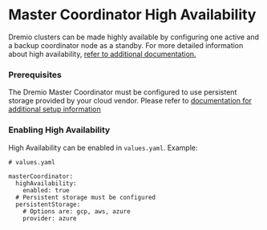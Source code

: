 # Master Coordinator High Availability

Dremio clusters can be made highly available by configuring one active and a
backup coordinator node as a standby. For more detailed information about high availability,
[refer to additional documentation.](https://docs.dremio.com/current/get-started/cluster-deployments/architecture/high-availability/)

### Prerequisites
The Dremio Master Coordinator must be configured to use persistent storage provided by your cloud vendor. Please refer to
[documentation for additional setup information](https://github.com/dremio/dremio-cloud-tools/blob/master/charts/dremio_v2/docs/setup/Master-Coordinator-Persistent-Storage.md)

### Enabling High Availability
High Availability can be enabled in `values.yaml`. Example:
```
# values.yaml

masterCoordinator:
  highAvailability:
    enabled: true
  # Persistent storage must be configured
  persistentStorage:
    # Options are: gcp, aws, azure
    provider: azure
```
